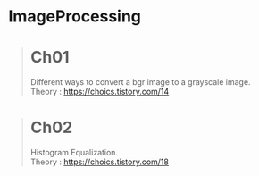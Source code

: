 # ImageProcessing
 
> # Ch01
> Different ways to convert a bgr image to a grayscale image.  
> Theory : https://choics.tistory.com/14
  
  
> # Ch02
> Histogram Equalization.   
> Theory : https://choics.tistory.com/18
